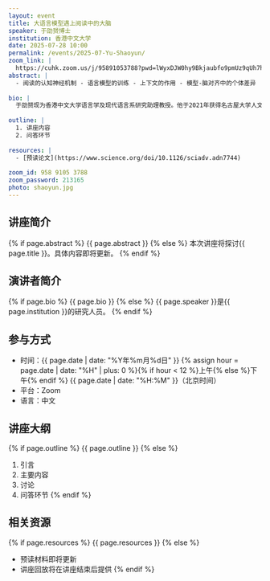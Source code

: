 ```yaml
---
layout: event
title: 大语言模型遇上阅读中的大脑
speaker: 于劭赟博士
institution: 香港中文大学
date: 2025-07-28 10:00
permalink: /events/2025-07-Yu-Shaoyun/
zoom_link: |
  https://cuhk.zoom.us/j/95891053788?pwd=lWyxDJW0hy9Bkjaubfo9pmUz9qUh7h.1
abstract: |
  - 阅读的认知神经机制 - 语言模型的训练 - 上下文的作用 - 模型-脑对齐中的个体差异
  
bio: |
  于劭赟现为香港中文大学语言学及现代语言系研究助理教授。他于2021年获得名古屋大学人文学博士学位，于2025 年在香港理工大学脑、语言及计算实验室完成博士后研究。他的研究兴趣涵盖人类语言的多个基本组成部分，从基础的句法结构、具身认知，到更高层次的语篇理解。他结合计算建模、神经影像和行为实验的方法，以跨学科的视角研究这些课题。其研究成果已发表于 Science Advances、 Brain and Language、Frontiers inPsychology、Language Sciences等期刊
  
outline: |
  1. 讲座内容
  2. 问答环节
  
resources: |
  - [预读论文](https://www.science.org/doi/10.1126/sciadv.adn7744)
  
zoom_id: 958 9105 3788
zoom_password: 213165
photo: shaoyun.jpg
---
```


## 讲座简介

{% if page.abstract %}
{{ page.abstract }}
{% else %}
本次讲座将探讨{{ page.title }}。具体内容即将更新。
{% endif %}

## 演讲者简介

{% if page.bio %}
{{ page.bio }}
{% else %}
{{ page.speaker }}是{{ page.institution }}的研究人员。
{% endif %}

## 参与方式

- 时间：{{ page.date | date: "%Y年%m月%d日" }} {% assign hour = page.date | date: "%H" | plus: 0 %}{% if hour < 12 %}上午{% else %}下午{% endif %} {{ page.date | date: "%H:%M" }}（北京时间）
- 平台：Zoom
- 语言：中文

## 讲座大纲

{% if page.outline %}
{{ page.outline }}
{% else %}
1. 引言
2. 主要内容
3. 讨论
4. 问答环节
{% endif %}

## 相关资源

{% if page.resources %}
{{ page.resources }}
{% else %}
- 预读材料即将更新
- 讲座回放将在讲座结束后提供
{% endif %}
